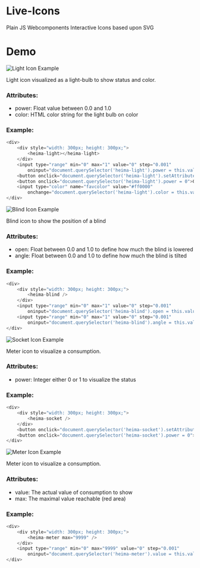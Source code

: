 # Live-Icons
Plain JS Webcomponents Interactive Icons based upon SVG


# Demo
![Light Icon Example](https://raw.githubusercontent.com/Roba1993/Live-Icons/master/img/light.gif)

Light icon visualized as a light-bulb to show status and color.
 
### Attributes:
* power: Float value between 0.0 and 1.0
* color: HTML color string for the light bulb on color

### Example:
```javascript
<div>
    <div style="width: 300px; height: 300px;">
        <heima-light></heima-light>
    </div>
    <input type="range" min="0" max="1" value="0" step="0.001"
        oninput="document.querySelector('heima-light').power = this.value">
    <button onclick="document.querySelector('heima-light').setAttribute('power', 1)">On</button>
    <button onclick="document.querySelector('heima-light').power = 0">Off</button>
    <input type="color" name="favcolor" value="#ff0000"
        onchange="document.querySelector('heima-light').color = this.value; console.log(this.value);">
</div>
```


![Blind Icon Example](https://raw.githubusercontent.com/Roba1993/Live-Icons/master/img/blind.gif)

Blind icon to show the position of a blind

### Attributes:
* open: Float between 0.0 and 1.0 to define how much the blind is lowered
* angle: Float between 0.0 and 1.0 to define how much the blind is tilted

### Example:
```javascript
<div>
    <div style="width: 300px; height: 300px;">
        <heima-blind />
    </div>
    <input type="range" min="0" max="1" value="0" step="0.001"
        oninput="document.querySelector('heima-blind').open = this.value">
    <input type="range" min="0" max="1" value="0" step="0.001"
        oninput="document.querySelector('heima-blind').angle = this.value">
</div>
```


![Socket Icon Example](https://raw.githubusercontent.com/Roba1993/Live-Icons/master/img/socket.gif)

Meter icon to visualize a consumption.

### Attributes:
* power: Integer either 0 or 1 to visualize the status

### Example:
```javascript
<div>
    <div style="width: 300px; height: 300px;">
        <heima-socket />
    </div>
    <button onclick="document.querySelector('heima-socket').setAttribute('power', 1)">On</button>
    <button onclick="document.querySelector('heima-socket').power = 0">Off</button>
</div>
```


![Meter Icon Example](https://raw.githubusercontent.com/Roba1993/Live-Icons/master/img/meter.gif)

Meter icon to visualize a consumption.

### Attributes:
* value: The actual value of consumption to show
* max: The maximal value reachable (red area)

### Example:
```javascript
<div>
    <div style="width: 300px; height: 300px;">
        <heima-meter max="9999" />
    </div>
    <input type="range" min="0" max="9999" value="0" step="0.001"
        oninput="document.querySelector('heima-meter').value = this.value">
</div>
```